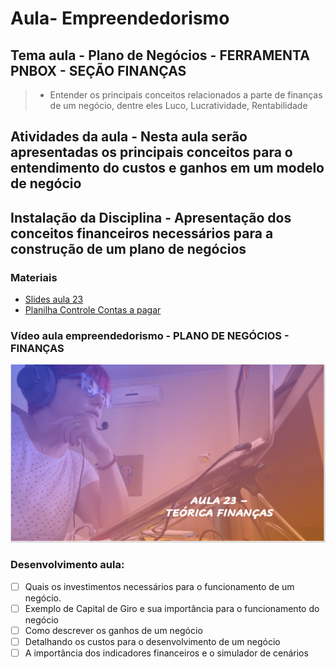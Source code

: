 # Aula- Empreendedorismo
## Tema aula - Plano de Negócios - FERRAMENTA PNBOX - SEÇÃO FINANÇAS
> 
> * Entender os principais conceitos relacionados a parte de finanças de um negócio, dentre eles Luco, Lucratividade, Rentabilidade

## Atividades da aula - Nesta aula serão apresentadas os principais conceitos para o entendimento do custos e ganhos em um modelo de negócio

## Instalação da Disciplina - Apresentação dos conceitos financeiros necessários para a construção de um plano de negócios

### Materiais

- [Slides aula 23](aula_23_pnbox_financas.pdf)
- [Planilha Controle Contas a pagar](controle_contas.xlsx)

### Vídeo aula empreendedorismo -  PLANO DE NEGÓCIOS - FINANÇAS

[![Aula - TEORICA FINANCAS](capa_aula23.png)](https://youtu.be/f1RRfJceR4o)


### Desenvolvimento aula: 

- [ ] Quais os investimentos necessários para o funcionamento de um negócio.
- [ ] Exemplo de Capital de Giro e sua importância para o funcionamento do negócio
- [ ] Como descrever os ganhos de um negócio
- [ ] Detalhando os custos para o desenvolvimento de um negócio
- [ ] A importância dos indicadores financeiros e o simulador de cenários
